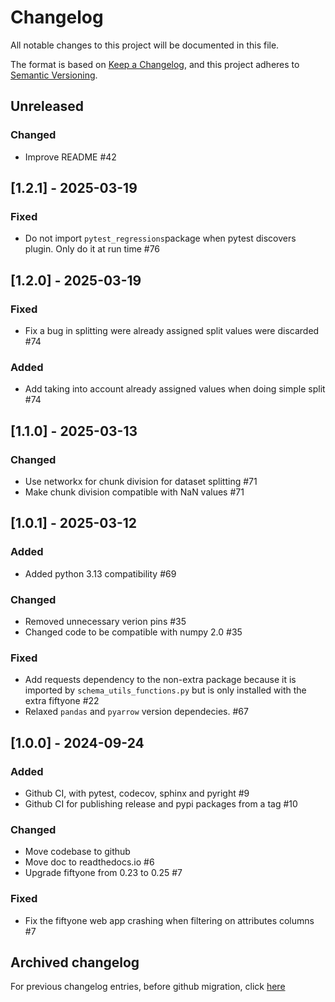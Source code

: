 # Changelog

All notable changes to this project will be documented in this file.

The format is based on [Keep a Changelog](https://keepachangelog.com/en/1.0.0/),
and this project adheres to [Semantic Versioning](https://semver.org/spec/v2.0.0.html).

## Unreleased

### Changed

- Improve README #42

## [1.2.1] - 2025-03-19

### Fixed

- Do not import `pytest_regressions`package when pytest discovers plugin. Only do it at run time #76

## [1.2.0] - 2025-03-19

### Fixed

- Fix a bug in splitting were already assigned split values were discarded #74

### Added

- Add taking into account already assigned values when doing simple split #74

## [1.1.0] - 2025-03-13

### Changed

- Use networkx for chunk division for dataset splitting #71
- Make chunk division compatible with NaN values #71

## [1.0.1] - 2025-03-12

### Added

- Added python 3.13 compatibility #69

### Changed

- Removed unnecessary verion pins #35
- Changed code to be compatible with numpy 2.0 #35

### Fixed

- Add requests dependency to the non-extra package because it is imported by
`schema_utils_functions.py` but is only installed with the extra fiftyone #22
- Relaxed `pandas` and `pyarrow` version dependecies. #67

## [1.0.0] - 2024-09-24

### Added

- Github CI, with pytest, codecov, sphinx and pyright #9
- Github CI for publishing release and pypi packages from a tag #10

### Changed

- Move codebase to github
- Move doc to readthedocs.io #6
- Upgrade fiftyone from 0.23 to 0.25 #7

### Fixed

- Fix the fiftyone web app crashing when filtering on attributes columns #7

## Archived changelog

For previous changelog entries, before github migration, click [here](docs/changelog_old.md)
